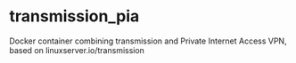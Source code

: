 # transmission_pia
Docker container combining transmission and Private Internet Access VPN, based on linuxserver.io/transmission
